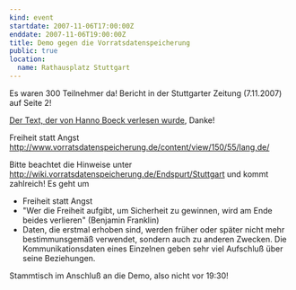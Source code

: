 ```yaml
---
kind: event
startdate: 2007-11-06T17:00:00Z
enddate: 2007-11-06T19:00:00Z
title: Demo gegen die Vorratsdatenspeicherung
public: true
location:
  name: Rathausplatz Stuttgart
---
```

Es waren 300 Teilnehmer da! Bericht in der Stuttgarter Zeitung (7.11.2007) auf Seite 2!

<a href="http://www.hboeck.de/archives/560-250-in-Stuttgart-gegen-die-Vorratsdatenspeicherung.html#extended" target="_top">Der Text, der von Hanno Boeck verlesen wurde</a>, Danke!

Freiheit statt Angst
<a href="http://www.vorratsdatenspeicherung.de/content/view/150/55/lang,de/" target="_top">http://www.vorratsdatenspeicherung.de/content/view/150/55/lang,de/</a>

Bitte beachtet die Hinweise unter
    <a href="http://wiki.vorratsdatenspeicherung.de/Endspurt/Stuttgart" target="_top">http://wiki.vorratsdatenspeicherung.de/Endspurt/Stuttgart</a>
und kommt zahlreich! Es geht um

* Freiheit statt Angst
* "Wer die Freiheit aufgibt, um Sicherheit zu gewinnen, wird am Ende beides verlieren" (Benjamin Franklin)
* Daten, die erstmal erhoben sind, werden früher oder später nicht mehr bestimmunsgemäß verwendet, sondern auch zu anderen Zwecken. Die Kommunikationsdaten eines Einzelnen geben sehr viel Aufschluß über seine Beziehungen.

Stammtisch im Anschluß an die Demo, also nicht vor 19:30!

